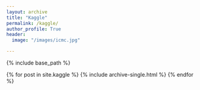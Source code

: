 ```yaml
---
layout: archive
title: "Kaggle"
permalink: /kaggle/
author_profile: True
header:
  image: "/images/icmc.jpg"

---
```


{% include base_path %}


{% for post in site.kaggle %}
  {% include archive-single.html %}
{% endfor %}
